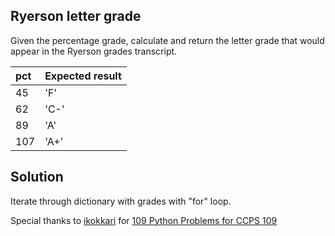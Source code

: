 ## Ryerson letter grade
Given the percentage grade, calculate and return the letter grade that would appear in
the Ryerson grades transcript.

| pct | Expected result |  
| :--- | :--- |
| 45 | 'F' |
| 62 | 'C-' |
| 89 | 'A' |
| 107 | 'A+' |

## Solution
Iterate through dictionary with grades with "for" loop.



Special thanks to [ikokkari](https://github.com/ikokkari) for [109 Python Problems for CCPS 109](https://github.com/ikokkari/PythonProblems/blob/main/README.md#109-python-problems-for-ccps-109)
